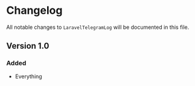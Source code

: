 # Changelog

All notable changes to `LaravelTelegramLog` will be documented in this file.

## Version 1.0

### Added
- Everything
